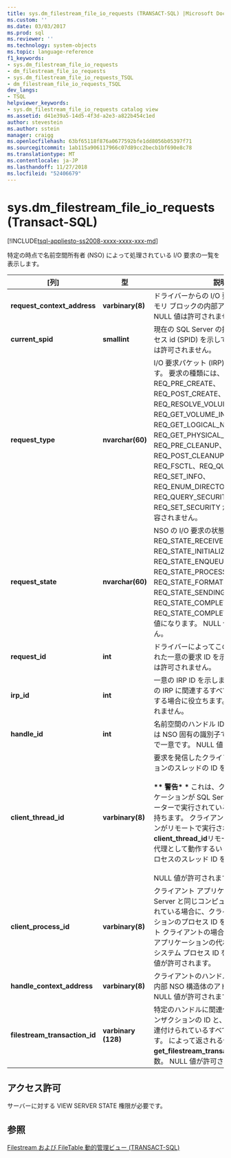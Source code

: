```yaml
---
title: sys.dm_filestream_file_io_requests (TRANSACT-SQL) |Microsoft Docs
ms.custom: ''
ms.date: 03/03/2017
ms.prod: sql
ms.reviewer: ''
ms.technology: system-objects
ms.topic: language-reference
f1_keywords:
- sys.dm_filestream_file_io_requests
- dm_filestream_file_io_requests
- sys.dm_filestream_file_io_requests_TSQL
- dm_filestream_file_io_requests_TSQL
dev_langs:
- TSQL
helpviewer_keywords:
- sys.dm_filestream_file_io_requests catalog view
ms.assetid: d41e39a5-14d5-4f3d-a2e3-a822b454c1ed
author: stevestein
ms.author: sstein
manager: craigg
ms.openlocfilehash: 63bf65118f876a0677592bfe1dd8056b05397f71
ms.sourcegitcommit: 1ab115a906117966c07d89cc2becb1bf690e8c78
ms.translationtype: MT
ms.contentlocale: ja-JP
ms.lasthandoff: 11/27/2018
ms.locfileid: "52406679"
---
```

# <a name="sysdmfilestreamfileiorequests-transact-sql"></a>sys.dm_filestream_file_io_requests (Transact-SQL)
[!INCLUDE[tsql-appliesto-ss2008-xxxx-xxxx-xxx-md](../../includes/tsql-appliesto-ss2008-xxxx-xxxx-xxx-md.md)]

  特定の時点で名前空間所有者 (NSO) によって処理されている I/O 要求の一覧を表示します。  
  
|[列]|型|説明|  
|------------|----------|-----------------|  
|**request_context_address**|**varbinary(8)**|ドライバーからの I/O 要求を含む NSO メモリ ブロックの内部アドレスを示します。 NULL 値は許可されません。|  
|**current_spid**|**smallint**|現在の SQL Server の接続のシステム プロセス id (SPID) を示しています。 NULL 値は許可されません。|  
|**request_type**|**nvarchar(60)**|I/O 要求パケット (IRP) の種類を示します。 要求の種類には、REQ_PRE_CREATE、REQ_POST_CREATE、REQ_RESOLVE_VOLUME、REQ_GET_VOLUME_INFO、REQ_GET_LOGICAL_NAME、REQ_GET_PHYSICAL_NAME、REQ_PRE_CLEANUP、REQ_POST_CLEANUP、REQ_CLOSE、REQ_FSCTL、REQ_QUERY_INFO、REQ_SET_INFO、REQ_ENUM_DIRECTORY、REQ_QUERY_SECURITY、および REQ_SET_SECURITY があります。 値が許容されません。|  
|**request_state**|**nvarchar(60)**|NSO の I/O 要求の状態を示します。 REQ_STATE_RECEIVED、REQ_STATE_INITIALIZED、REQ_STATE_ENQUEUED、REQ_STATE_PROCESSING、REQ_STATE_FORMATTING_RESPONSE、REQ_STATE_SENDING_RESPONSE、REQ_STATE_COMPLETING、および REQ_STATE_COMPLETED のいずれかの値になります。 NULL 値は許可されません。|  
|**request_id**|**int**|ドライバーによってこの要求に割り当てられた一意の要求 ID を示します。 NULL 値は許可されません。|  
|**irp_id**|**int**|一意の IRP ID を示します。 これは、特定の IRP に関連するすべての I/O 要求を識別する場合に役立ちます。 NULL 値は許可されません。|  
|**handle_id**|**int**|名前空間のハンドル ID を示します。 これは NSO 固有の識別子で、インスタンス内で一意です。 NULL 値は許可されません。|  
|**client_thread_id**|**varbinary(8)**|要求を発信したクライアント アプリケーションのスレッドの ID を示します。<br /><br /> **\*\* 警告\* \*** これは、クライアント アプリケーションが SQL Server と同じコンピューターで実行されている場合にのみ意味を持ちます。 クライアント アプリケーションがリモートで実行されているときに、 **client_thread_id**リモート クライアントの代理として動作するいくつかのシステム プロセスのスレッド ID を示します。<br /><br /> NULL 値が許可されます。|  
|**client_process_id**|**varbinary(8)**|クライアント アプリケーションが SQL Server と同じコンピューター上で実行されている場合に、クライアント アプリケーションのプロセス ID を示します。 リモート クライアントの場合は、クライアント アプリケーションの代わりに動作しているシステム プロセス ID を示します。 NULL 値が許可されます。|  
|**handle_context_address**|**varbinary(8)**|クライアントのハンドルに関連付けられた内部 NSO 構造体のアドレスを示します。 NULL 値が許可されます。|  
|**filestream_transaction_id**|**varbinary (128)**|特定のハンドルに関連付けられているトランザクションの ID と、このハンドルに関連付けられているすべての要求を示します。 によって返される値は、 **get_filestream_transaction_context**関数。 NULL 値が許可されます。|  
  
## <a name="permissions"></a>アクセス許可  
 サーバーに対する VIEW SERVER STATE 権限が必要です。  
  
## <a name="see-also"></a>参照  
 [Filestream および FileTable 動的管理ビュー &#40;TRANSACT-SQL&#41;](../../relational-databases/system-dynamic-management-views/filestream-and-filetable-dynamic-management-views-transact-sql.md)  
  
  
